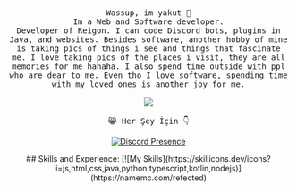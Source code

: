 <p align="center">
 <br><br>
  <samp>
    Wassup, im yakut 👋<br>
    Im a Web and Software developer.<br>
    Developer of Reigon. I can code Discord bots, plugins in Java, and websites. Besides software, another hobby of mine is taking pics of things i see and things that fascinate me. I love taking pics of the places i visit, they are all memories for me hahaha. I also spend time outside with ppl who are dear to me. Even tho I love software, spending time with my loved ones is another joy for me.<br>
    <br><img src="https://count.getloli.com/get/@:vante-xyz?theme=asoul">
    <br><br>😹 Her Şey İçin 👇</a>
  </samp>
</p>
<p align="center">
  <a href="https://discord.com/users/243812922613039104" target="_blank"><img src="https://lanyard.cnrad.dev/api/243812922613039104?hideActivity=false" alt="Discord Presence" style="max-width: 100%;"></a>
</p>

<p align="center">
## Skills and Experience: 
[![My Skills](https://skillicons.dev/icons?i=js,html,css,java,python,typescript,kotlin,nodejs)](https://namemc.com/refected)
</p>
